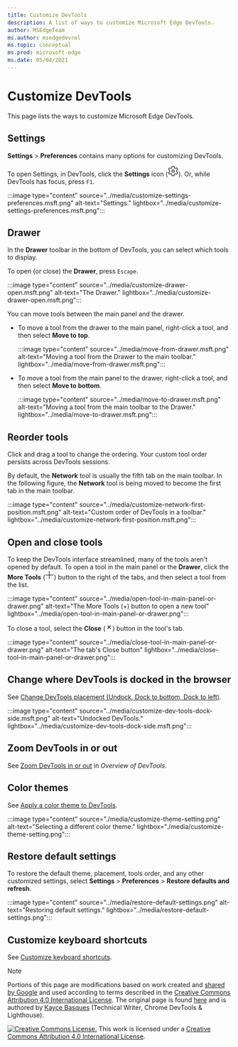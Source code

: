 ```yaml
---
title: Customize DevTools
description: A list of ways to customize Microsoft Edge DevTools.
author: MSEdgeTeam
ms.author: msedgedevrel
ms.topic: conceptual
ms.prod: microsoft-edge
ms.date: 05/04/2021
---
```

<!-- Copyright Kayce Basques

   Licensed under the Apache License, Version 2.0 (the "License");
   you may not use this file except in compliance with the License.
   You may obtain a copy of the License at

       https://www.apache.org/licenses/LICENSE-2.0

   Unless required by applicable law or agreed to in writing, software
   distributed under the License is distributed on an "AS IS" BASIS,
   WITHOUT WARRANTIES OR CONDITIONS OF ANY KIND, either express or implied.
   See the License for the specific language governing permissions and
   limitations under the License.  -->
# Customize DevTools

This page lists the ways to customize Microsoft Edge DevTools.


<!-- ====================================================================== -->
## Settings

**Settings** > **Preferences** contains many options for customizing DevTools.

To open Settings, in DevTools, click the **Settings** icon (![Settings icon.](../media/settings-icon-dark.msft.png)).  Or, while DevTools has focus, press `F1`.

:::image type="content" source="../media/customize-settings-preferences.msft.png" alt-text="Settings." lightbox="../media/customize-settings-preferences.msft.png":::


<!-- ====================================================================== -->
## Drawer

In the **Drawer** toolbar in the bottom of DevTools, you can select which tools to display.

To open (or close) the **Drawer**, press `Escape`.

:::image type="content" source="../media/customize-drawer-open.msft.png" alt-text="The Drawer." lightbox="../media/customize-drawer-open.msft.png":::

You can move tools between the main panel and the drawer.

*  To move a tool from the drawer to the main panel, right-click a tool, and then select **Move to top**.

   :::image type="content" source="../media/move-from-drawer.msft.png" alt-text="Moving a tool from the Drawer to the main toolbar." lightbox="../media/move-from-drawer.msft.png":::

*  To move a tool from the main panel to the drawer, right-click a tool, and then select **Move to bottom**.

   :::image type="content" source="../media/move-to-drawer.msft.png" alt-text="Moving a tool from the main toolbar to the Drawer." lightbox="../media/move-to-drawer.msft.png":::


<!-- ====================================================================== -->
## Reorder tools

Click and drag a tool to change the ordering.  Your custom tool order persists across DevTools sessions.

By default, the **Network** tool is usually the fifth tab on the main toolbar.  In the following figure, the **Network** tool is being moved to become the first tab in the main toolbar.

:::image type="content" source="../media/customize-network-first-position.msft.png" alt-text="Custom order of DevTools in a toolbar." lightbox="../media/customize-network-first-position.msft.png":::


<!-- ====================================================================== -->
## Open and close tools

To keep the DevTools interface streamlined, many of the tools aren't opened by default.  To open a tool in the main panel or the **Drawer**, click the **More Tools** (![More Tools.](../media/open-tab-icon.png)) button to the right of the tabs, and then select a tool from the list.

:::image type="content" source="../media/open-tool-in-main-panel-or-drawer.png" alt-text="The More Tools (+) button to open a new tool" lightbox="../media/open-tool-in-main-panel-or-drawer.png":::

To close a tool, select the **Close** (![Close Tool.](../media/close-tab-icon.png)) button in the tool's tab.

:::image type="content" source="../media/close-tool-in-main-panel-or-drawer.png" alt-text="The tab's Close button" lightbox="../media/close-tool-in-main-panel-or-drawer.png":::


<!-- ====================================================================== -->
## Change where DevTools is docked in the browser

See [Change DevTools placement (Undock, Dock to bottom, Dock to left)](placement.md).

:::image type="content" source="../media/customize-dev-tools-dock-side.msft.png" alt-text="Undocked DevTools." lightbox="../media/customize-dev-tools-dock-side.msft.png":::


<!-- ====================================================================== -->
## Zoom DevTools in or out

See [Zoom DevTools in or out](../overview.md#zoom-devtools-in-or-out) in _Overview of DevTools_.


<!-- ====================================================================== -->
## Color themes

See [Apply a color theme to DevTools](theme.md).

:::image type="content" source="./media/customize-theme-setting.png" alt-text="Selecting a different color theme." lightbox="./media/customize-theme-setting.png":::


<!-- ====================================================================== -->
## Restore default settings

To restore the default theme, placement, tools order, and any other customized settings, select **Settings** > **Preferences** > **Restore defaults and refresh**.

:::image type="content" source="../media/restore-default-settings.png" alt-text="Restoring default settings." lightbox="../media/restore-default-settings.png":::


<!-- ====================================================================== -->
## Customize keyboard shortcuts

See [Customize keyboard shortcuts](../customize/shortcuts.md).


<!-- ====================================================================== -->
> [!NOTE]
> Portions of this page are modifications based on work created and [shared by Google](https://developers.google.com/terms/site-policies) and used according to terms described in the [Creative Commons Attribution 4.0 International License](https://creativecommons.org/licenses/by/4.0).
> The original page is found [here](https://developers.google.com/web/tools/chrome-devtools/customize/index) and is authored by [Kayce Basques](https://developers.google.com/web/resources/contributors#kayce-basques) (Technical Writer, Chrome DevTools \& Lighthouse).

[![Creative Commons License.](https://i.creativecommons.org/l/by/4.0/88x31.png)](https://creativecommons.org/licenses/by/4.0)
This work is licensed under a [Creative Commons Attribution 4.0 International License](https://creativecommons.org/licenses/by/4.0).
